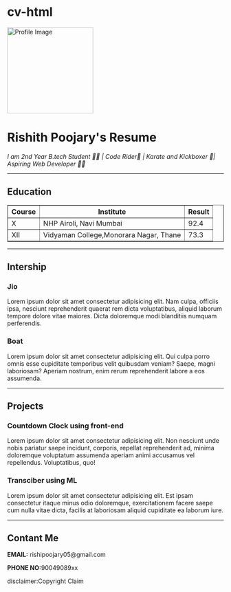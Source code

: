 # cv-html
<img width="200px" src="./MY CV/ my pf.jpeg" alt="Profile Image"/>
<h1><span>Rishith Poojary</span>'s Resume</h1>
<p><i>I am 2nd Year B.tech Student 👨‍🎓 | Code Rider🚀 | Karate and Kickboxer 🥋| Aspiring Web Developer 👨‍💻</i></p>
<hr/>
<h2>Education</h2>
<table border="">
    <tr>
      <th>Course</th>
      <th>Institute</th>
      <th>Result</th>
    </tr>
    <tr>
        <td>X</td>
        <td>NHP Airoli, Navi Mumbai</td>
        <td>92.4</td>
      </tr>
      <tr>
        <td>XII</td>
        <td>Vidyaman College,Monorara Nagar, Thane </td>
        <td>73.3</td>
      </tr>
</table>
<hr/>  
<h2>Intership</h2>  
<h3><b>Jio</b></h3>
<p>Lorem ipsum dolor sit amet consectetur adipisicing elit. Nam culpa, officiis ipsa, nesciunt reprehenderit quaerat rem dicta voluptatibus, aliquid laborum tempore dolore vitae maiores. Dicta doloremque modi blanditiis numquam perferendis.</p>

<h3><b>Boat</b></h3>
<p>Lorem ipsum dolor sit amet consectetur adipisicing elit. Qui culpa porro omnis esse cupiditate temporibus velit quibusdam veniam? Saepe, magni laboriosam? Aperiam nostrum, enim rerum reprehenderit labore a eos assumenda.</p>

<hr/>
<h2>Projects</h2>
<h3><b>Countdown Clock using front-end</b></h3>
<p>Lorem ipsum dolor sit amet consectetur adipisicing elit. Non nesciunt unde nobis pariatur saepe incidunt, corporis, repellat reprehenderit ad, minima doloremque voluptatum assumenda aperiam animi accusamus vel repellendus. Voluptatibus, quo!</p>
 
<h3><b>Transciber using ML</b></h3>
<p>Lorem ipsum dolor sit amet consectetur adipisicing elit. Est ipsam consectetur itaque minus odio doloremque, exercitationem facere saepe cum nulla vitae dicta, facilis at laboriosam aliquid cupiditate ea laborum iure.</p>

<hr/>
<h2>Contant Me</h2>
<p><b>EMAIL:</b> rishipoojary05@gmail.com</p>
<p><b>PHONE NO:</b>90049089xx</p>
<footer>disclaimer:Copyright Claim</footer>

